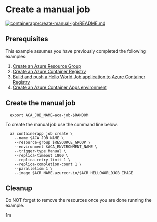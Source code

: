 # Create a manual job

[![containerapp/create-manual-job/README.md](https://github.com/Azure-Samples/java-on-azure-examples/actions/workflows/containerapp_create-manual-job_README_md.yml/badge.svg)](https://github.com/Azure-Samples/java-on-azure-examples/actions/workflows/containerapp_create-manual-job_README_md.yml)

## Prerequisites

<!-- 

  if [[ -z $REGION ]]; then
    export REGION=westus2
  fi

  -->
<!-- workflow.cron(0 8 * * 1) -->
<!-- workflow.include(../../acr/helloworldjob/README.md) -->
<!-- workflow.include(../create-environment/README.md) -->

This example assumes you have previously completed the following examples:

1. [Create an Azure Resource Group](../../group/create/README.md)
1. [Create an Azure Container Registry](../../acr/create/README.md)
1. [Build and push a Hello World Job application to Azure Container Registry](../../acr/helloworldjob/README.md)
1. [Create an Azure Container Apps environment](../create-environment/README.md)

## Create the manual job

<!-- workflow.skip() -->
```shell
  export ACA_JOB_NAME=aca-job-$RANDOM
```

<!-- workflow.run()
if [[ -z $ACA_JOB_NAME ]]; then
  export ACA_JOB_NAME=aca-job-$RANDOM
fi
 -->

To create the manual job use the command line below.

```shell
  az containerapp job create \
    --name $ACA_JOB_NAME \
    --resource-group $RESOURCE_GROUP \
    --environment $ACA_ENVIRONMENT_NAME \
    --trigger-type Manual \
    --replica-timeout 1800 \
    --replica-retry-limit 1 \
    --replica-completion-count 1 \
    --parallelism 1 \
    --image $ACR_NAME.azurecr.io/$ACR_HELLOWORLDJOB_IMAGE 
```

<!-- workflow.directOnly()

  sleep 60
  export RESULT=$(az containerapp job show --name $ACA_JOB_NAME --resource-group $RESOURCE_GROUP --output tsv --query properties.provisioningState)
  az group delete --name $RESOURCE_GROUP --yes || true
  if [[ "$RESULT" != Succeeded ]]; then
    echo "Azure Container Apps job $ACA_JOB_NAME was not provisioned properly"
    exit 1
  fi

  -->

## Cleanup

Do NOT forget to remove the resources once you are done running the example.

1m
